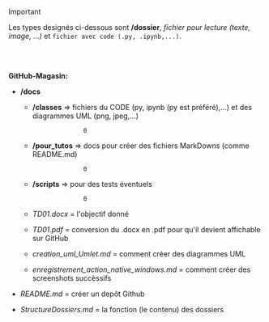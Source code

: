 > [!IMPORTANT]
> Les types designés ci-dessous sont **/dossier**, _fichier pour lecture (texte, image, ...)_ et `fichier avec code (.py, .ipynb,...)`.

  
<br></br>
  
  
  
**GitHub-Magasin:**



+ **/docs**

  - **/classes** => fichiers du CODE (py, ipynb (py est préféré),...) et des diagrammes UML (png, jpeg,...)

                      0                

  - **/pour_tutos** => docs pour créer des fichiers MarkDowns (comme README.md)

                      0 
                 
  - **/scripts** => pour des tests éventuels

                      0                

  - _TD01.docx_ = l'objectif donné
  - _TD01.pdf_ = conversion du .docx en .pdf pour qu'il devient affichable sur GitHub 
  - _creation_uml_Umlet.md_ = comment créer des diagrammes UML
  - _enregistrement_action_native_windows.md_ = comment créer des screenshots succèssifs 
  
                 
+ _README.md_ = créer un depôt Github  
+ _StructureDossiers.md_ = la fonction (le contenu) des dossiers



